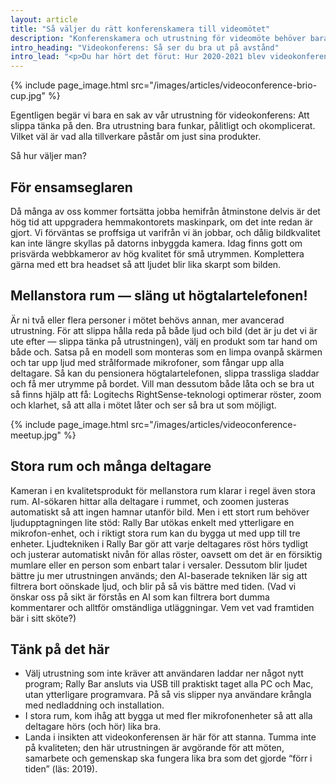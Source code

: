 ```yaml
---
layout: article
title: "Så väljer du rätt konferenskamera till videomötet"
description: "Konferenskamera och utrustning för videomöte behöver bara göra en enda sak: Fungera, stabilt, pålitligt och enkelt. Så här väljer du rätt."
intro_heading: "Videokonferens: Så ser du bra ut på avstånd"
intro_lead: "<p>Du har hört det förut: Hur 2020-2021 blev videokonferensens år, hur vi alla kastades in i en ocean av videomöten där osmickrande grodperspektiv och ofrivilliga glimtar av pyjamasbyxor varvades med dåligt ljud, oskarp bild och “hallå? Hörs jag? Börje, du är mute:ad!”. </p>"
---
```

{%
  include page_image.html
  src="/images/articles/videoconference-brio-cup.jpg"
%}

Egentligen begär vi bara en sak av vår utrustning för videokonferens: Att slippa tänka på den. Bra utrustning bara funkar, pålitligt och okomplicerat. Vilket väl är vad alla tillverkare påstår om just sina produkter.

Så hur väljer man?

## För ensamseglaren

Då många av oss kommer fortsätta jobba hemifrån åtminstone delvis är det hög tid att uppgradera hemmakontorets maskinpark, om det inte redan är gjort. Vi förväntas se proffsiga ut varifrån vi än jobbar, och dålig bildkvalitet kan inte längre skyllas på datorns inbyggda kamera. Idag finns gott om prisvärda webbkameror av hög kvalitet för små utrymmen. Komplettera gärna med ett bra headset så att ljudet blir lika skarpt som bilden.

## Mellanstora rum — släng ut högtalartelefonen!

Är ni två eller flera personer i mötet behövs annan, mer avancerad utrustning. För att slippa hålla reda på både ljud och bild (det är ju det vi är ute efter — slippa tänka på utrustningen), välj en produkt som tar hand om både och. Satsa på en modell som monteras som en limpa ovanpå skärmen och tar upp ljud med strålformade mikrofoner, som fångar upp alla deltagare. Så kan du pensionera högtalartelefonen, slippa trassliga sladdar och få mer utrymme på bordet. Vill man dessutom både låta och se bra ut så finns hjälp att få: Logitechs RightSense-teknologi optimerar röster, zoom och klarhet, så att alla i mötet låter och ser så bra ut som möjligt.

{%
  include page_image.html
  src="/images/articles/videoconference-meetup.jpg"
%}

## Stora rum och många deltagare

Kameran i en kvalitetsprodukt för mellanstora rum klarar i regel även stora rum. AI-sökaren hittar alla deltagare i rummet, och zoomen justeras automatiskt så att ingen hamnar utanför bild. Men i ett stort rum behöver ljudupptagningen lite stöd: Rally Bar utökas enkelt med ytterligare en mikrofon-enhet, och i riktigt stora rum kan du bygga ut med upp till tre enheter. Ljudtekniken i Rally Bar gör att varje deltagares röst hörs tydligt och justerar automatiskt nivån för allas röster, oavsett om det är en försiktig mumlare eller en person som enbart talar i versaler. Dessutom blir ljudet bättre ju mer utrustningen används; den AI-baserade tekniken lär sig att filtrera bort oönskade ljud, och blir på så vis bättre med tiden.
(Vad vi önskar oss på sikt är förstås en AI som kan filtrera bort dumma kommentarer och alltför omständliga utläggningar. Vem vet vad framtiden bär i sitt sköte?)

## Tänk på det här

- Välj utrustning som inte kräver att användaren laddar ner något nytt program; Rally Bar ansluts via USB till praktiskt taget alla PC och Mac, utan ytterligare programvara. På så vis slipper nya användare krångla med nedladdning och installation.
- I stora rum, kom ihåg att bygga ut med fler mikrofonenheter så att alla deltagare hörs (och hör)  lika bra.
- Landa i insikten att videokonferensen är här för att stanna. Tumma inte på kvaliteten; den här utrustningen är avgörande för att möten, samarbete och gemenskap ska fungera lika bra som det gjorde “förr i tiden” (läs: 2019).

